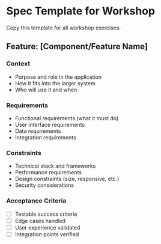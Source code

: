 # Spec Template for Workshop

Copy this template for all workshop exercises:

## Feature: [Component/Feature Name]

### Context
- Purpose and role in the application
- How it fits into the larger system
- Who will use it and when

### Requirements
- Functional requirements (what it must do)
- User interface requirements
- Data requirements
- Integration requirements

### Constraints
- Technical stack and frameworks
- Performance requirements
- Design constraints (size, responsive, etc.)
- Security considerations

### Acceptance Criteria
- [ ] Testable success criteria
- [ ] Edge cases handled
- [ ] User experience validated
- [ ] Integration points verified